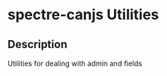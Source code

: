 # spectre-canjs Utilities

## Description
Utilities for dealing with admin and fields
<!-- 
## Demo

1. Clone this repository
2. Run `npm i` to install all project dependencies
3. Open `demo/` in a web browser to view demos -->
